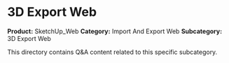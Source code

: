 # 3D Export Web

**Product:** SketchUp_Web
**Category:** Import And Export Web
**Subcategory:** 3D Export Web

This directory contains Q&A content related to this specific subcategory.
